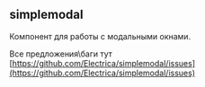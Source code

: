 ## simplemodal

Компонент для работы с модальными окнами.

Все предложения\баги тут [https://github.com/Electrica/simplemodal/issues](https://github.com/Electrica/simplemodal/issues)
